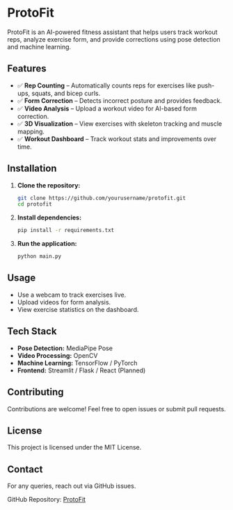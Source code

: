 # ProtoFit

ProtoFit is an AI-powered fitness assistant that helps users track workout reps, analyze exercise form, and provide corrections using pose detection and machine learning.

## Features

- ✅ **Rep Counting** – Automatically counts reps for exercises like push-ups, squats, and bicep curls.
- ✅ **Form Correction** – Detects incorrect posture and provides feedback.
- ✅ **Video Analysis** – Upload a workout video for AI-based form correction.
- ✅ **3D Visualization** – View exercises with skeleton tracking and muscle mapping.
- ✅ **Workout Dashboard** – Track workout stats and improvements over time.

## Installation

1. **Clone the repository:**
   ```bash
   git clone https://github.com/yourusername/protofit.git
   cd protofit
   ```

2. **Install dependencies:**
   ```bash
   pip install -r requirements.txt
   ```

3. **Run the application:**
   ```bash
   python main.py
   ```

## Usage

- Use a webcam to track exercises live.
- Upload videos for form analysis.
- View exercise statistics on the dashboard.

## Tech Stack

- **Pose Detection:** MediaPipe Pose
- **Video Processing:** OpenCV
- **Machine Learning:** TensorFlow / PyTorch
- **Frontend:** Streamlit / Flask / React (Planned)

## Contributing

Contributions are welcome! Feel free to open issues or submit pull requests.

## License

This project is licensed under the MIT License.

## Contact

For any queries, reach out via GitHub issues.

GitHub Repository: [ProtoFit](https://github.com/dewangsahuji/protofit)

